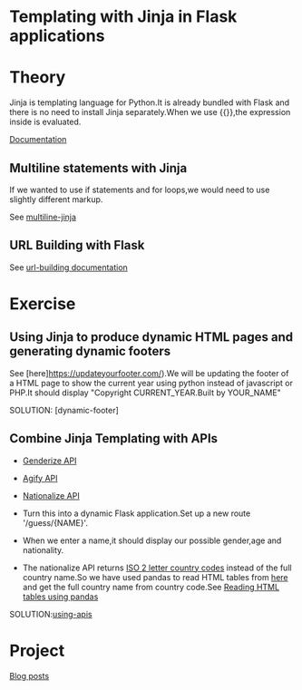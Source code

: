 # Templating with Jinja in Flask applications

# Theory

Jinja is templating language for Python.It is already bundled with Flask and there is no need to install Jinja separately.When we use {{}},the expression inside is evaluated.

[Documentation](https://jinja.palletsprojects.com/en/2.11.x/templates/)

## Multiline statements with Jinja

If we wanted to use if statements and for loops,we would need to use slightly different markup.

See [multiline-jinja]()

## URL Building with Flask

See [url-building documentation](https://flask.palletsprojects.com/en/2.0.x/quickstart/#url-building)

# Exercise

## Using Jinja to produce dynamic HTML pages and generating dynamic footers

See [here]https://updateyourfooter.com/).We will be updating the footer of a HTML page to show the current year using python instead of javascript or PHP.It should display "Copyright CURRENT_YEAR.Built by YOUR_NAME"

SOLUTION: [dynamic-footer]

## Combine Jinja Templating with APIs

* [Genderize API](https://genderize.io/)

* [Agify API](https://agify.io/)

* [Nationalize API](https://nationalize.io/)

* Turn this into a dynamic Flask application.Set up a new route '/guess/{NAME}'.

* When we enter a name,it should display our possible gender,age and nationality.

* The nationalize API returns [ISO 2 letter country codes](https://en.wikipedia.org/wiki/ISO_3166-2) instead of the full country name.So we have used pandas to read HTML tables from [here](https://en.wikipedia.org/wiki/ISO_3166-2) and get the full country name from country code.See [Reading HTML tables using pandas](https://pbpython.com/pandas-html-table.html)

SOLUTION:[using-apis]()

# Project

[Blog posts]()






